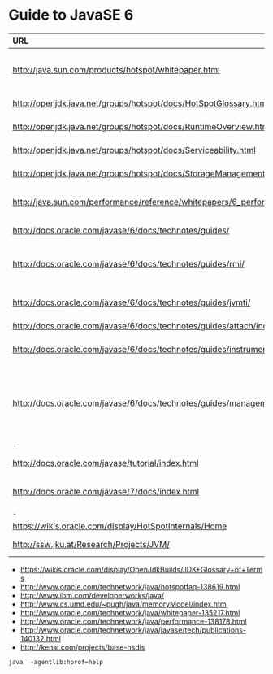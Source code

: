 # Guide to JavaSE 6 #

| **URL** | **Description** |
|:--------|:----------------|
| http://java.sun.com/products/hotspot/whitepaper.html | White Paper: The Java HotSpot Performance Engine Architecture |
| http://openjdk.java.net/groups/hotspot/docs/HotSpotGlossary.html | HotSpot Glossary of Terms. |
| http://openjdk.java.net/groups/hotspot/docs/RuntimeOverview.html | HotSpot Runtime Overview. |
| http://openjdk.java.net/groups/hotspot/docs/Serviceability.html | Serviceability in HotSpot. |
| http://openjdk.java.net/groups/hotspot/docs/StorageManagement.html | Storage Management. |
| http://java.sun.com/performance/reference/whitepapers/6_performance.html | Java™ Platform Performance Engineering. |
| http://docs.oracle.com/javase/6/docs/technotes/guides/ | Java™ Platform, Standard Edition 6. |
| http://docs.oracle.com/javase/6/docs/technotes/guides/rmi/ | Java™ Remote Method Invocation(Java™ RMI) |
| http://docs.oracle.com/javase/6/docs/technotes/guides/jvmti/ | Java™ Virtual Machine Tool Interface (JVM TI). |
| http://docs.oracle.com/javase/6/docs/technotes/guides/attach/index.html | Attach API. |
| http://docs.oracle.com/javase/6/docs/technotes/guides/instrumentation/index.html | Java™ java.lang.instrument Package. |
| http://docs.oracle.com/javase/6/docs/technotes/guides/management/preface.html | The Java™ SE Monitoring and Management Guide describes those monitoring and management utilities. |
| `-` | `-` |
| http://docs.oracle.com/javase/tutorial/index.html | The Java™ Tutorials. |
| http://docs.oracle.com/javase/7/docs/index.html | Java™ Platform Standard Edition 7 Documentation |
| `-` | `-` |
| https://wikis.oracle.com/display/HotSpotInternals/Home | HotSpot Internals. |
| http://ssw.jku.at/Research/Projects/JVM/ | Compiler and JVM Research at JKU. |

  * https://wikis.oracle.com/display/OpenJdkBuilds/JDK+Glossary+of+Terms
  * http://www.oracle.com/technetwork/java/hotspotfaq-138619.html
  * http://www.ibm.com/developerworks/java/
  * http://www.cs.umd.edu/~pugh/java/memoryModel/index.html
  * http://www.oracle.com/technetwork/java/whitepaper-135217.html
  * http://www.oracle.com/technetwork/java/performance-138178.html
  * http://www.oracle.com/technetwork/java/javase/tech/publications-140132.html
  * http://kenai.com/projects/base-hsdis


`java  -agentlib:hprof=help`
